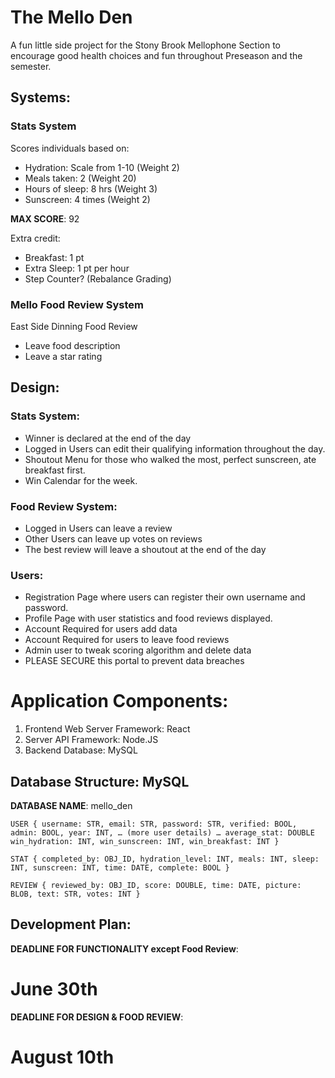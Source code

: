 

The Mello Den
==================
A fun little side project for the Stony Brook Mellophone Section to encourage 
good health choices and fun throughout Preseason and the semester.


## Systems:

### Stats System	

Scores individuals based on:
- Hydration: Scale from 1-10 (Weight 2)
- Meals taken: 2 (Weight 20)
- Hours of sleep: 8 hrs (Weight 3)
- Sunscreen:  4 times (Weight 2)

**MAX SCORE**: 92


Extra credit:
- Breakfast: 1 pt
- Extra Sleep: 1 pt per hour
- Step Counter? (Rebalance Grading)



### Mello Food Review System
East Side Dinning Food Review
- Leave food description
- Leave a star rating


## Design:
### Stats System:
* Winner is declared at the end of the day
* Logged in Users can edit their qualifying information throughout the day.
* Shoutout Menu for those who walked the most, perfect sunscreen, ate breakfast first.
* Win Calendar for the week.

### Food Review System:
* Logged in Users can leave a review
* Other Users can leave up votes on reviews
* The best review will leave a shoutout at the end of the day

### Users: 
* Registration Page where users can register their own username and password.
* Profile Page with user statistics and food reviews displayed.
* Account Required for users add data
* Account Required for users to leave food reviews
* Admin user to tweak scoring algorithm and delete data
* PLEASE SECURE this portal to prevent data breaches




Application Components:
========================


1. Frontend Web Server Framework: React
2. Server API Framework: Node.JS
3. Backend Database: MySQL


## Database Structure: MySQL

**DATABASE NAME**: mello_den

``
USER {
username: STR,
email: STR,
password: STR,
verified: BOOL,
admin: BOOL,
year: INT,
… (more user details) …
average_stat: DOUBLE
win_hydration: INT,
win_sunscreen: INT,
win_breakfast: INT
}
``

``
STAT {
completed_by: OBJ_ID,
hydration_level: INT,
meals: INT,
sleep: INT,
sunscreen: INT,
time: DATE,
complete: BOOL
}	
``

``
REVIEW {
reviewed_by: OBJ_ID,
score: DOUBLE,
time: DATE,
picture: BLOB,
text: STR,
votes: INT
}
``



## Development Plan: 
**DEADLINE FOR FUNCTIONALITY except Food Review**:
		
June 30th
=========


**DEADLINE FOR DESIGN & FOOD REVIEW**:


August 10th
=========

